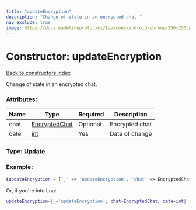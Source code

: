 ```yaml
---
title: "updateEncryption"
description: "Change of state in an encrypted chat."
nav_exclude: true
image: https://docs.madelineproto.xyz/favicons/android-chrome-256x256.png
---
```

# Constructor: updateEncryption  
[Back to constructors index](index.md)



Change of state in an encrypted chat.

### Attributes:

| Name     |    Type       | Required | Description |
|----------|---------------|----------|-------------|
|chat|[EncryptedChat](../types/EncryptedChat.md) | Optional|Encrypted chat|
|date|[int](../types/int.md) | Yes|Date of change|



### Type: [Update](../types/Update.md)


### Example:

```php
$updateEncryption = ['_' => 'updateEncryption', 'chat' => EncryptedChat, 'date' => int];
```  


Or, if you're into Lua:

```lua
updateEncryption={_='updateEncryption', chat=EncryptedChat, date=int}

```


